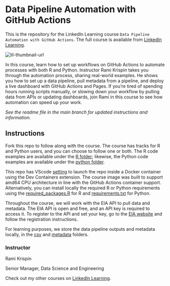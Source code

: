 # Data Pipeline Automation with GitHub Actions

This is the repository for the LinkedIn Learning course `Data Pipeline Automation with GitHub Actions`. The full course is available from [LinkedIn Learning][lil-course-url].

![lil-thumbnail-url]

In this course, learn how to set up workflows on GitHub Actions to automate processes with both R and Python. Instructor Rami Krispin takes you through the automation process, sharing real-world examples. He shows you how to set up a data pipeline, pull metadata from a pipeline, and deploy a live dashboard with GitHub Actions and Pages. If you’re tired of spending hours running scripts manually, or slowing down your workflow by pulling data from APIs or updating dashboards, join Rami in this course to see how automation can speed up your work.

_See the readme file in the main branch for updated instructions and information._

## Instructions

Fork this repo to follow along with the course. The course has tracks for R and Python users, and you can choose to follow one or both. The R code examples are available under the [R folder](https://github.com/RamiKrispin/data-pipeline-automation-with-github-actions-4503382/tree/main/R); likewise, the Python code examples are available under the [python folder](https://github.com/RamiKrispin/data-pipeline-automation-with-github-actions-4503382/tree/main/python).

This repo has VScode [setting](https://github.com/RamiKrispin/data-pipeline-automation-with-github-actions-4503382/blob/main/.devcontainer/devcontainer.json) to launch the repo inside a Docker container using the Dev Containers extension. The course image was built to support amd64 CPU architecture in line with the GitHub Actions container support. Alternatively, you can install locally the required R or Python requirements using the [required_packages.R](https://github.com/RamiKrispin/data-pipeline-automation-with-github-actions-4503382/blob/main/R/required_packages.R) for R and [requirements.txt](https://github.com/RamiKrispin/data-pipeline-automation-with-github-actions-4503382/blob/main/.devcontainer/requirements.txt) for Python.


Throughout the course, we will work with the EIA API to pull data and metadata. The EIA API is open and free, and an API key is required to access it. To register to the API and set your key, go to the [EIA website](https://www.eia.gov/opendata/index.php) and follow the registration instructions.


For learning purposes, we store the data pipeline outputs and metadata locally, in the [csv](https://github.com/RamiKrispin/data-pipeline-automation-with-github-actions-4503382/tree/main/csv) and [metadata](https://github.com/RamiKrispin/data-pipeline-automation-with-github-actions-4503382/tree/main/metadata) folders.

### Instructor

Rami Krispin

Senior Manager, Data Science and Engineering

                            

Check out my other courses on [LinkedIn Learning](https://www.linkedin.com/learning/instructors/rami-krispin?u=104).

[0]: # (Replace these placeholder URLs with actual course URLs)

[lil-course-url]: https://www.linkedin.com/learning/data-pipeline-automation-with-github-actions-using-r-and-python
[lil-thumbnail-url]: https://media.licdn.com/dms/image/D560DAQHvVdDve6puQA/learning-public-crop_675_1200/0/1713388433219?e=2147483647&v=beta&t=j2nI9zwX3eoLdPrfSxjw0I6DT_PdvT2fv5vrHHQZR8k
